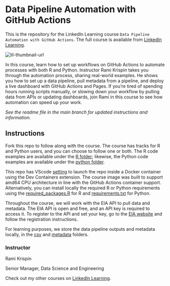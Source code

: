 # Data Pipeline Automation with GitHub Actions

This is the repository for the LinkedIn Learning course `Data Pipeline Automation with GitHub Actions`. The full course is available from [LinkedIn Learning][lil-course-url].

![lil-thumbnail-url]

In this course, learn how to set up workflows on GitHub Actions to automate processes with both R and Python. Instructor Rami Krispin takes you through the automation process, sharing real-world examples. He shows you how to set up a data pipeline, pull metadata from a pipeline, and deploy a live dashboard with GitHub Actions and Pages. If you’re tired of spending hours running scripts manually, or slowing down your workflow by pulling data from APIs or updating dashboards, join Rami in this course to see how automation can speed up your work.

_See the readme file in the main branch for updated instructions and information._

## Instructions

Fork this repo to follow along with the course. The course has tracks for R and Python users, and you can choose to follow one or both. The R code examples are available under the [R folder](https://github.com/RamiKrispin/data-pipeline-automation-with-github-actions-4503382/tree/main/R); likewise, the Python code examples are available under the [python folder](https://github.com/RamiKrispin/data-pipeline-automation-with-github-actions-4503382/tree/main/python).

This repo has VScode [setting](https://github.com/RamiKrispin/data-pipeline-automation-with-github-actions-4503382/blob/main/.devcontainer/devcontainer.json) to launch the repo inside a Docker container using the Dev Containers extension. The course image was built to support amd64 CPU architecture in line with the GitHub Actions container support. Alternatively, you can install locally the required R or Python requirements using the [required_packages.R](https://github.com/RamiKrispin/data-pipeline-automation-with-github-actions-4503382/blob/main/R/required_packages.R) for R and [requirements.txt](https://github.com/RamiKrispin/data-pipeline-automation-with-github-actions-4503382/blob/main/.devcontainer/requirements.txt) for Python.


Throughout the course, we will work with the EIA API to pull data and metadata. The EIA API is open and free, and an API key is required to access it. To register to the API and set your key, go to the [EIA website](https://www.eia.gov/opendata/index.php) and follow the registration instructions.


For learning purposes, we store the data pipeline outputs and metadata locally, in the [csv](https://github.com/RamiKrispin/data-pipeline-automation-with-github-actions-4503382/tree/main/csv) and [metadata](https://github.com/RamiKrispin/data-pipeline-automation-with-github-actions-4503382/tree/main/metadata) folders.

### Instructor

Rami Krispin

Senior Manager, Data Science and Engineering

                            

Check out my other courses on [LinkedIn Learning](https://www.linkedin.com/learning/instructors/rami-krispin?u=104).

[0]: # (Replace these placeholder URLs with actual course URLs)

[lil-course-url]: https://www.linkedin.com/learning/data-pipeline-automation-with-github-actions-using-r-and-python
[lil-thumbnail-url]: https://media.licdn.com/dms/image/D560DAQHvVdDve6puQA/learning-public-crop_675_1200/0/1713388433219?e=2147483647&v=beta&t=j2nI9zwX3eoLdPrfSxjw0I6DT_PdvT2fv5vrHHQZR8k
